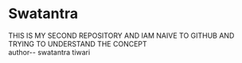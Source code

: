# Swatantra
THIS IS MY SECOND REPOSITORY AND IAM NAIVE TO GITHUB AND TRYING TO UNDERSTAND THE CONCEPT
<br>
author-- swatantra tiwari
